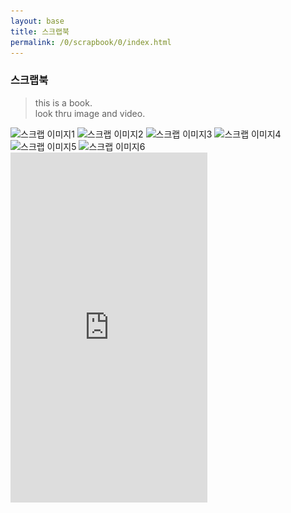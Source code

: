 ```yaml
---
layout: base
title: 스크랩북
permalink: /0/scrapbook/0/index.html
---
```


### 스크랩북  

> this is a book.  
> look thru image and video.  

<img src="/0/images/scrapbook1.jpeg" alt="스크랩 이미지1">  
<img src="/0/images/scrapbook2.jpeg" alt="스크랩 이미지2">  
<img src="/0/images/scrapbook3.jpeg" alt="스크랩 이미지3">  
<img src="/0/images/scrapbook4.jpeg" alt="스크랩 이미지4">  
<img src="/0/images/scrapbook5.jpeg" alt="스크랩 이미지5">  
<img src="/0/images/scrapbook6.jpeg" alt="스크랩 이미지6">  
  
<iframe width="315" height="560" src="https:/0//0/www.youtube.com/0/embed/0/Y21dHqGbULY" frameborder="0" allowfullscreen></0/iframe>  
  
<img src="/images/contena_.png" alt="귤" width="40">  
  
책철을 샀는데, 산 김에 펀치도 사고, 투명 여권 커버도 샀고, 집에 쌓여있는 스크랩을 포함한 문구들로 만들어보았다.  
  
<img src="/images/footer.png" alt="포장 없이 담습니다" width="300">  